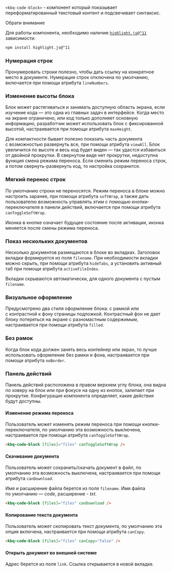 `<kbq-code-block>` - компонент который показывает переформатированный текстовый контент и подсвечивает синтаксис.

<div class="kbq-callout kbq-callout_theme">
<div class="kbq-callout__header">Обрати внимание</div>
<div class="kbq-callout__content kbq-docs-element-last-child-margin-bottom-0">

Для работы компонента, необходимо наличие [`highlight.js@^11`](https://github.com/highlightjs/highlight.js/tree/11.10.0) зависимости:

```bash
npm install highlight.js@^11
```

</div>
</div>

### Нумерация строк

Пронумеровать строки полезно, чтобы дать ссылку на конкретное место в документе. Нумерация строк отключена по умолчанию, включается при помощи атрибута `lineNumbers`.

<!-- example(code-block-with-line-numbers) -->

### Изменение высоты блока

Блок может растягиваться и занимать доступную область экрана, если изучение кода — это одна из главных задач в интерфейсе. Когда место на экране ограничено, или код только дополняет основную информацию, разработчик может использовать блок с фиксированной высотой, настраивается при помощи атрибута `maxHeight`.

Для компактности бывает полезно показать часть документа с возможностью развернуть все, при помощи атрибута `viewAll`. Блок увеличится по высоте и весь код будет виден — так удастся избавиться от двойной прокрутки. В свернутом виде нет прокрутки, недоступна функция смена режима переноса. Если сменить режим переноса строк, а потом свернуть-развернуть код, то настройка сохранится.

<!-- example(code-block-with-max-height) -->

### Мягкий перенос строк

По умолчанию строки не переносятся. Режим переноса в блоке можно настроить заранее, при помощи атрибута `softWrap`, а также дать пользователю возможность управлять этим с помощью кнопки-переключателя в панели действий, включается при помощи атрибута `canToggleSoftWrap`.

Иконка в кнопке означает будущее состояние после активации, иконка меняется после смены режима переноса.

<!-- example(code-block-with-soft-wrap) -->

### Показ нескольких документов

Несколько документов размещаются в блоке во вкладках. Заголовок вкладки формируется из поля `filename`. При необходимости вкладки можно скрыть, при помощи атрибута `hideTabs`, а установить активный таб при помощи атрибута `activeFileIndex`.

Вкладки скрываются автоматически, для одного документа с пустым `filename`.

<!-- example(code-block-with-tabs) -->

### Визуальное оформление

Предусмотрено два стиля оформление блока: с рамкой или с контрастной к фону страницы подложкой. Контрастный фон не дает блоку потеряться на экране с разномастным содержимым, настраивается при помощи атрибута `filled`.

<!-- example(code-block-with-filled) -->

### Без рамок

Когда блок кода должен занять весь контейнер или экран, то лучше использовать оформление без рамки и фона, настраивается при помощи атрибута `noBorder`.

<!-- example(code-block-with-noborder) -->

### Панель действий

Панель действий расположена в правом верхнем углу блока, она видна по ховеру на блок или при фокусе на одну из кнопок, залипает при прокрутке. Конфигурация компонента определяет, какие действия будут доступны.

#### Изменение режима переноса

Пользователь может изменять режим переноса при помощи кнопки-переключателя, по умолчанию эта возможность выключена, настраивается при помощи атрибута `canToggleSoftWrap`.

```html
<kbq-code-block [files]="files" canToggleSoftWrap />
```

#### Скачивание документа

Пользователь может сохранить/скачать документ в файл, по умолчанию эта возможность выключена, настраивается при помощи атрибута `canDownload`.

Имя и расширение файла берется из поля `filename`. Имя файла по умолчанию — _code_, расширение - _txt_.

```html
<kbq-code-block [files]="files" canDownload />
```

#### Копирование текста документа

Пользователь может скопировать текст документа, по умолчанию эта опция включена, настраивается при помощи атрибута `canCopy`.

```html
<kbq-code-block [files]="files" canCopy="false" />
```

#### Открыть документ во внешней системе

Адрес берется из поля `link`. Ссылка открывается в новой вкладке.
